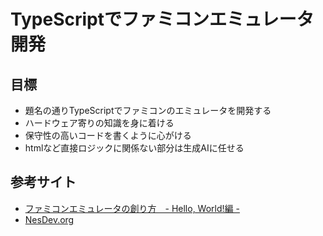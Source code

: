 # TypeScriptでファミコンエミュレータ開発
## 目標
* 題名の通りTypeScriptでファミコンのエミュレータを開発する
* ハードウェア寄りの知識を身に着ける
* 保守性の高いコードを書くように心がける
* htmlなど直接ロジックに関係ない部分は生成AIに任せる

## 参考サイト
* [ファミコンエミュレータの創り方　- Hello, World!編 -](https://qiita.com/bokuweb/items/1575337bef44ae82f4d3)
* [NesDev.org](https://www.nesdev.org)